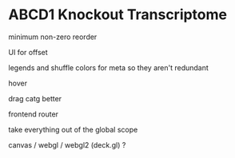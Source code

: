 # ABCD1 Knockout Transcriptome



minimum non-zero
reorder


UI for offset


legends
and shuffle colors for meta so they aren't redundant


hover


drag catg better


frontend router


take everything out of the global scope


canvas / webgl / webgl2 (deck.gl) ?
